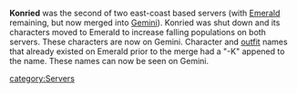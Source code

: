**Konried** was the second of two east-coast based servers (with
[Emerald](Emerald.md) remaining, but now merged into
[Gemini](Gemini.md)). Konried was shut down and its characters
moved to Emerald to increase falling populations on both servers. These
characters are now on Gemini. Character and [outfit](Outfit.md)
names that already existed on Emerald prior to the merge had a "-K"
appened to the name. These names can now be seen on Gemini.

[category:Servers](category:Servers.md)
